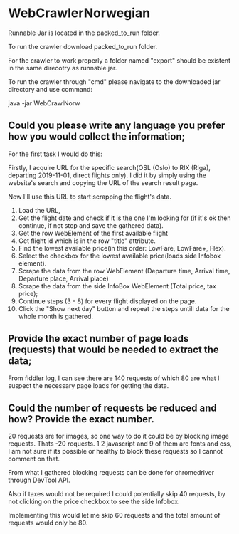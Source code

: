 # WebCrawlerNorwegian

Runnable Jar is located in the packed_to_run folder.

To run the crawler download packed_to_run folder.

For the crawler to work properly a folder named "export" should be existent in the same direcotry as runnable jar. 

To run the crawler through "cmd" please navigate to the downloaded jar directory and use command: 
  
  java -jar WebCrawlNorw  

## Could you please write any language you prefer how you would collect the information;

For the first task I would do this:

Firstly, I acquire URL for the specific search(OSL (Oslo) to RIX (Riga), departing 2019-11-01, direct flights only). I did it by simply using the website's search and copying the URL of the search result page.

Now I'll use this URL to start scrapping the flight's data.

1) Load the URL,
2) Get the flight date and check if it is the one I'm looking for (if it's ok then continue, if not stop and save the gathered data).
3) Get the row WebElement of the first available flight
4) Get flight id which is in the row "title" attribute.
5) Find the lowest available price(in this order: LowFare, LowFare+, Flex).
6) Select the checkbox for the lowest available price(loads side Infobox element).
7) Scrape the data from the row WebElement (Departure time, Arrival time, Departure place, Arrival place)
8) Scrape the data from the side InfoBox WebElement (Total price, tax price);
9) Continue steps (3 - 8) for every flight displayed on the page.
10) Click the "Show next day" button and repeat the steps untill data for the whole month is gathered. 

## Provide the exact number of page loads (requests) that would be needed to extract the data;

From fiddler log, I can see there are 140 requests of which 80 are what I suspect the necessary page loads for getting the data.

## Could the number of requests be reduced and how? Provide the exact number.

20 requests are for images, so one way to do it could be by blocking image requests. Thats -20 requests.
1
2 javascript and 9 of them are fonts and css, I am not sure if its possible or healthy to block these requests so I cannot comment on that.

From what I gathered blocking requests can be done for chromedriver through DevTool API.

Also if taxes would not be required I could potentially skip 40 requests, by not clicking on the price checkbox to see the side Infobox. 

Implementing this would let me skip 60 requests and the total amount of requests would only be 80.
